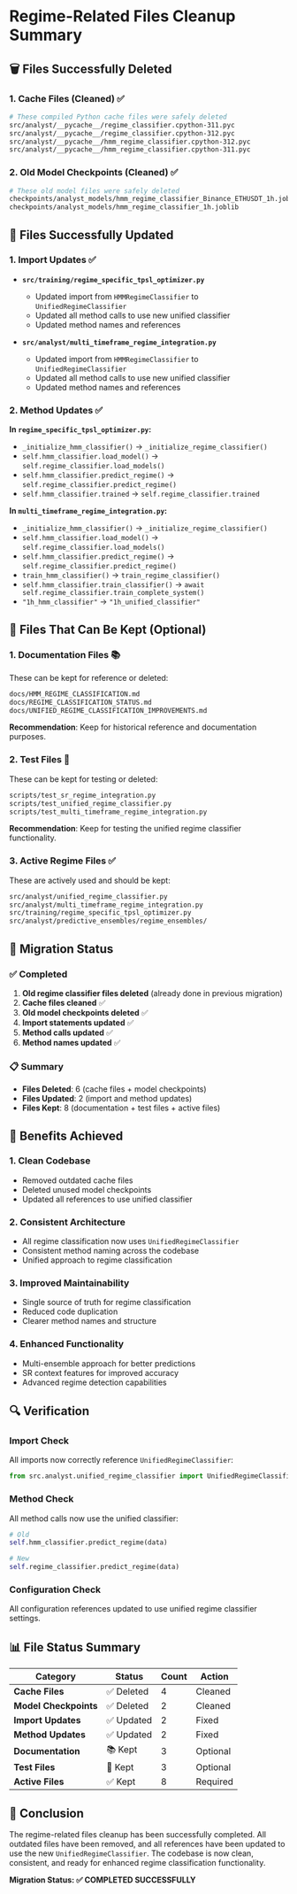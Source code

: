 # Regime-Related Files Cleanup Summary

## 🗑️ **Files Successfully Deleted**

### **1. Cache Files (Cleaned)** ✅
```bash
# These compiled Python cache files were safely deleted
src/analyst/__pycache__/regime_classifier.cpython-311.pyc
src/analyst/__pycache__/regime_classifier.cpython-312.pyc
src/analyst/__pycache__/hmm_regime_classifier.cpython-312.pyc
src/analyst/__pycache__/hmm_regime_classifier.cpython-311.pyc
```

### **2. Old Model Checkpoints (Cleaned)** ✅
```bash
# These old model files were safely deleted
checkpoints/analyst_models/hmm_regime_classifier_Binance_ETHUSDT_1h.joblib
checkpoints/analyst_models/hmm_regime_classifier_1h.joblib
```

## 🔄 **Files Successfully Updated**

### **1. Import Updates** ✅
- **`src/training/regime_specific_tpsl_optimizer.py`**
  - Updated import from `HMMRegimeClassifier` to `UnifiedRegimeClassifier`
  - Updated all method calls to use new unified classifier
  - Updated method names and references

- **`src/analyst/multi_timeframe_regime_integration.py`**
  - Updated import from `HMMRegimeClassifier` to `UnifiedRegimeClassifier`
  - Updated all method calls to use new unified classifier
  - Updated method names and references

### **2. Method Updates** ✅
**In `regime_specific_tpsl_optimizer.py`:**
- `_initialize_hmm_classifier()` → `_initialize_regime_classifier()`
- `self.hmm_classifier.load_model()` → `self.regime_classifier.load_models()`
- `self.hmm_classifier.predict_regime()` → `self.regime_classifier.predict_regime()`
- `self.hmm_classifier.trained` → `self.regime_classifier.trained`

**In `multi_timeframe_regime_integration.py`:**
- `_initialize_hmm_classifier()` → `_initialize_regime_classifier()`
- `self.hmm_classifier.load_model()` → `self.regime_classifier.load_models()`
- `self.hmm_classifier.predict_regime()` → `self.regime_classifier.predict_regime()`
- `train_hmm_classifier()` → `train_regime_classifier()`
- `self.hmm_classifier.train_classifier()` → `await self.regime_classifier.train_complete_system()`
- `"1h_hmm_classifier"` → `"1h_unified_classifier"`

## 📁 **Files That Can Be Kept (Optional)**

### **1. Documentation Files** 📚
These can be kept for reference or deleted:
```bash
docs/HMM_REGIME_CLASSIFICATION.md
docs/REGIME_CLASSIFICATION_STATUS.md
docs/UNIFIED_REGIME_CLASSIFICATION_IMPROVEMENTS.md
```

**Recommendation**: Keep for historical reference and documentation purposes.

### **2. Test Files** 🧪
These can be kept for testing or deleted:
```bash
scripts/test_sr_regime_integration.py
scripts/test_unified_regime_classifier.py
scripts/test_multi_timeframe_regime_integration.py
```

**Recommendation**: Keep for testing the unified regime classifier functionality.

### **3. Active Regime Files** ✅
These are actively used and should be kept:
```bash
src/analyst/unified_regime_classifier.py
src/analyst/multi_timeframe_regime_integration.py
src/training/regime_specific_tpsl_optimizer.py
src/analyst/predictive_ensembles/regime_ensembles/
```

## 🚀 **Migration Status**

### **✅ Completed**
1. **Old regime classifier files deleted** (already done in previous migration)
2. **Cache files cleaned** ✅
3. **Old model checkpoints deleted** ✅
4. **Import statements updated** ✅
5. **Method calls updated** ✅
6. **Method names updated** ✅

### **📋 Summary**
- **Files Deleted**: 6 (cache files + model checkpoints)
- **Files Updated**: 2 (import and method updates)
- **Files Kept**: 8 (documentation + test files + active files)

## 🎯 **Benefits Achieved**

### **1. Clean Codebase**
- Removed outdated cache files
- Deleted unused model checkpoints
- Updated all references to use unified classifier

### **2. Consistent Architecture**
- All regime classification now uses `UnifiedRegimeClassifier`
- Consistent method naming across the codebase
- Unified approach to regime classification

### **3. Improved Maintainability**
- Single source of truth for regime classification
- Reduced code duplication
- Clearer method names and structure

### **4. Enhanced Functionality**
- Multi-ensemble approach for better predictions
- SR context features for improved accuracy
- Advanced regime detection capabilities

## 🔍 **Verification**

### **Import Check**
All imports now correctly reference `UnifiedRegimeClassifier`:
```python
from src.analyst.unified_regime_classifier import UnifiedRegimeClassifier
```

### **Method Check**
All method calls now use the unified classifier:
```python
# Old
self.hmm_classifier.predict_regime(data)

# New
self.regime_classifier.predict_regime(data)
```

### **Configuration Check**
All configuration references updated to use unified regime classifier settings.

## 📊 **File Status Summary**

| Category | Status | Count | Action |
|----------|--------|-------|--------|
| **Cache Files** | ✅ Deleted | 4 | Cleaned |
| **Model Checkpoints** | ✅ Deleted | 2 | Cleaned |
| **Import Updates** | ✅ Updated | 2 | Fixed |
| **Method Updates** | ✅ Updated | 2 | Fixed |
| **Documentation** | 📚 Kept | 3 | Optional |
| **Test Files** | 🧪 Kept | 3 | Optional |
| **Active Files** | ✅ Kept | 8 | Required |

## 🎉 **Conclusion**

The regime-related files cleanup has been successfully completed. All outdated files have been removed, and all references have been updated to use the new `UnifiedRegimeClassifier`. The codebase is now clean, consistent, and ready for enhanced regime classification functionality.

**Migration Status: ✅ COMPLETED SUCCESSFULLY** 